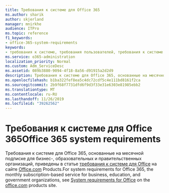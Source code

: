 ```yaml
---
title: Требования к системе для Office 365
ms.author: sharik
author: skjerland
manager: mnirkhe
audience: ITPro
ms.topic: reference
f1_keywords:
- office-365-system-requirements
keywords:
- требования к системе, требования пользователей, требования к системе для Office 365
ms.service: o365-administration
localization_priority: Normal
ms.custom: Adm_ServiceDesc
ms.assetid: 089b3880-9094-4f18-8a56-d91915a2d2d9
description: Требования к системе для Office 365, основанные на месячной подписке для бизнес-, образовательных и правительственных организаций, приведены в статье требования к системе для Office на сайте office.com products.
ms.openlocfilehash: b1ba322fef8ea5c4dc72cdf5c4e111bd8161f2ca
ms.sourcegitcommit: 2b9f68f7731dfd6f9d3f33e31e6303e81985ebb2
ms.translationtype: MT
ms.contentlocale: ru-RU
ms.lasthandoff: 11/26/2019
ms.locfileid: "39262562"
---
```

# <a name="office-365-system-requirements"></a><span data-ttu-id="2c461-104">Требования к системе для Office 365</span><span class="sxs-lookup"><span data-stu-id="2c461-104">Office 365 system requirements</span></span>

<span data-ttu-id="2c461-105">Требования к системе для Office 365, основанные на месячной подписке для бизнес-, образовательных и правительственных организаций, приведены в статье [требования к системе для Office](https://go.microsoft.com/fwlink/?LinkID=626095&amp;clcid=0x409) на сайте [Office.com](https://go.microsoft.com/fwlink/?LinkID=509817&amp;clcid=0x409) Products.</span><span class="sxs-lookup"><span data-stu-id="2c461-105">For system requirements for Office 365, the monthly subscription-based service for business, education, and government organizations, see [System requirements for Office](https://go.microsoft.com/fwlink/?LinkID=626095&amp;clcid=0x409) on the [office.com](https://go.microsoft.com/fwlink/?LinkID=509817&amp;clcid=0x409) products site.</span></span> 
  

